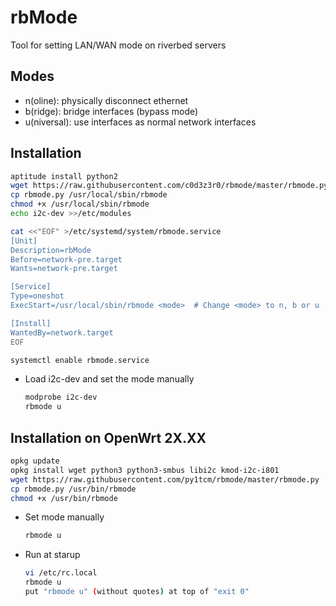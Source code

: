 # rbMode

Tool for setting LAN/WAN mode on riverbed servers

## Modes

* n(oline): physically disconnect ethernet
* b(ridge): bridge interfaces (bypass mode)
* u(niversal): use interfaces as normal network interfaces

## Installation

~~~bash
aptitude install python2
wget https://raw.githubusercontent.com/c0d3z3r0/rbmode/master/rbmode.py
cp rbmode.py /usr/local/sbin/rbmode
chmod +x /usr/local/sbin/rbmode
echo i2c-dev >>/etc/modules

cat <<"EOF" >/etc/systemd/system/rbmode.service
[Unit]
Description=rbMode
Before=network-pre.target
Wants=network-pre.target

[Service]
Type=oneshot
ExecStart=/usr/local/sbin/rbmode <mode>  # Change <mode> to n, b or u

[Install]
WantedBy=network.target
EOF

systemctl enable rbmode.service
~~~
	
* Load i2c-dev and set the mode manually

	~~~bash
	modprobe i2c-dev
	rbmode u
	~~~

## Installation on OpenWrt 2X.XX

~~~bash
opkg update
opkg install wget python3 python3-smbus libi2c kmod-i2c-i801
wget https://raw.githubusercontent.com/py1tcm/rbmode/master/rbmode.py
cp rbmode.py /usr/bin/rbmode
chmod +x /usr/bin/rbmode
~~~

* Set mode manually

	~~~bash
	rbmode u
	~~~
	
* Run at starup

	~~~bash
	vi /etc/rc.local
	rbmode u
	put "rbmode u" (without quotes) at top of "exit 0"
	~~~